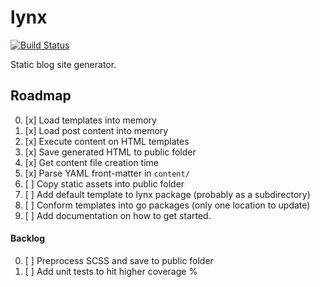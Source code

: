 # lynx
[![Build Status](https://travis-ci.org/mtso/lynx.svg?branch=master)](https://travis-ci.org/mtso/lynx)

Static blog site generator.

## Roadmap

0. [x] Load templates into memory
0. [x] Load post content into memory
0. [x] Execute content on HTML templates
0. [x] Save generated HTML to public folder
0. [x] Get content file creation time
0. [x] Parse YAML front-matter in `content/`
0. [ ] Copy static assets into public folder
0. [ ] Add default template to lynx package (probably as a subdirectory)
0. [ ] Conform templates into go packages (only one location to update)
0. [ ] Add documentation on how to get started.

#### Backlog
0. [ ] Preprocess SCSS and save to public folder
0. [ ] Add unit tests to hit higher coverage %
